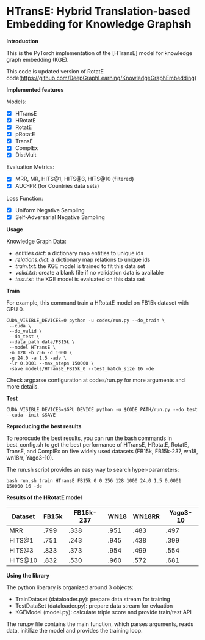 
# HTransE: Hybrid Translation-based Embedding for Knowledge Graphsh
**Introduction**

This is the PyTorch implementation of the [HTransE] model for knowledge graph embedding (KGE). 

This code is updated version of RotatE code(https://github.com/DeepGraphLearning/KnowledgeGraphEmbedding)


**Implemented features**

Models:
 - [x] HTransE
 - [x] HRotatE
 - [x] RotatE
 - [x] pRotatE
 - [x] TransE
 - [x] ComplEx
 - [x] DistMult

Evaluation Metrics:

 - [x] MRR, MR, HITS@1, HITS@3, HITS@10 (filtered)
 - [x] AUC-PR (for Countries data sets)

Loss Function:

 - [x] Uniform Negative Sampling
 - [x] Self-Adversarial Negative Sampling

**Usage**

Knowledge Graph Data:
 - *entities.dict*: a dictionary map entities to unique ids
 - *relations.dict*: a dictionary map relations to unique ids
 - *train.txt*: the KGE model is trained to fit this data set
 - *valid.txt*: create a blank file if no validation data is available
 - *test.txt*: the KGE model is evaluated on this data set

**Train**

For example, this command train a HRotatE model on FB15k dataset with GPU 0.
```
CUDA_VISIBLE_DEVICES=0 python -u codes/run.py --do_train \
 --cuda \
 --do_valid \
 --do_test \
 --data_path data/FB15k \
 --model HTransE \
 -n 128 -b 256 -d 1000 \
 -g 24.0 -a 1.5 -adv \
 -lr 0.0001 --max_steps 150000 \
 -save models/HTransE_FB15k_0 --test_batch_size 16 -de
```
   Check argparse configuration at codes/run.py for more arguments and more details.

**Test**

    CUDA_VISIBLE_DEVICES=$GPU_DEVICE python -u $CODE_PATH/run.py --do_test --cuda -init $SAVE

**Reproducing the best results**

To reprocude the best results, you can run the bash commands in best_config.sh to get the best performance of HTransE, HRotatE, RotatE, TransE, and ComplEx on five widely used datasets (FB15k, FB15k-237, wn18, wn18rr, Yago3-10).

The run.sh script provides an easy way to search hyper-parameters:

    bash run.sh train HTransE FB15k 0 0 256 128 1000 24.0 1.5 0.0001 150000 16 -de


**Results of the HRotatE model**

| Dataset | FB15k | FB15k-237 | WN18 | WN18RR | Yago3-10
|-------------|-------------|-------------|-------------|-------------|-------------|
| MRR | .799 | .338  | .951  |.483 | .497 |
| HITS@1 | .751 | .243 | .945 | .438 | .399 |
| HITS@3 | .833 | .373 | .954 | .499 | .554 |
| HITS@10 | .832 | .530 | .960 | .572 | .681 |

**Using the library**

The python libarary is organized around 3 objects:

 - TrainDataset (dataloader.py): prepare data stream for training
 - TestDataSet (dataloader.py): prepare data stream for evluation
 - KGEModel (model.py): calculate triple score and provide train/test API

The run.py file contains the main function, which parses arguments, reads data, initilize the model and provides the training loop.

